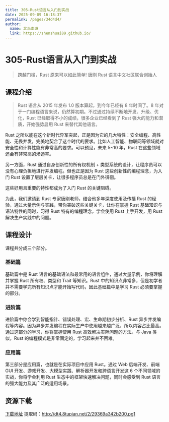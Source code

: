 ```yaml
---
title: 305-Rust语言从入门到实战
date: 2025-09-09 16:18:37
permalink: /pages/34d4d4/
author: 
  name: 北鸟南游
  link: https://shenshuai89.github.io/
---
```


# 305-Rust语言从入门到实战
> 跨越门槛，Rust 原来可以如此简单!
> 唐刚  Rust 语言中文社区联合创始人

## 课程介绍
> Rust 语言从 2015 年发布 1.0 版本算起，到今年已经有 8 年时间了。8 年对于一门编程语言来说，仍然算初期。不过通过持续不断地开发、升级、优化，Rust 已经取得不小的成绩，很多企业已经看到了 Rust 强大的能力和潜质，开始强势启用 Rust 来替代其他语言。

Rust 之所以能在这个新时代异军突起，正是因为它的几大特性：安全编程、高性能、无畏并发，完美地契合了这个时代的要求。比如人工智能、物联网等领域就对安全性和计算性能有非常高的要求。可以预见，未来 5~10 年，Rust 在这些领域还会有非常高的渗透率。

另一方面，Rust 通过自身创新性的所有权机制 + 类型系统的设计，让程序员可以没有心理负担地进行并发编程。但也正是因为 Rust 这些创新性的编程理念，为入门 Rust 设置了层层关卡，让很多程序员总是在门外徘徊。

这些好用且重要的特性都成为了入门 Rust 的关键阻碍。

为此，我们邀请到 Rust 专家唐刚老师，结合他多年深度使用及传播 Rust 的经验，通过大量示例与实践，带你突破这些关键关卡，让你在掌握 Rust 基础知识与语法特性的同时，习得 Rust 特有的编程理念，学会使用 Rust 上手开发，用 Rust 解决生产实践中的问题。

## 课程设计
课程共分成三个部分。

### 基础篇

基础篇中是 Rust 语言的基础语法和最常用的语言组件，通过大量示例，你将理解并掌握 Rust 所有权、类型和 Trait 等知识。Rust 中的知识点非常多，但是初学者并不需要学完所有知识点才能开始写代码，因此基础篇中是学习 Rust 必须要掌握的部分。

### 进阶篇

进阶篇中你会学到智能指针、错误处理、宏、生命期初步分析、Rust 异步并发编程等内容。因为异步并发编程在实际生产中使用越来越广泛，所以内容占比最高。通过这部分的学习，你将掌握使用 Rust 高效解决实际问题的方法。与 Java 类似，Rust 的编程模式是非常固定的，学习起来并不困难。

### 应用篇

第三部分是应用篇，也就是在实际项目中应用 Rust。通过 Web 后端开发、前端 GUI 开发、游戏开发、大模型实践、解析器开发和跨语言开发这 6 个不同领域的实战，你将学会利用 Rust 生态中的框架快速解决问题，同时会感受到 Rust 语言的强大能力及其广泛的适用场景。

## 资源下载
[下载地址](https://pan.baidu.com/s/1QFda2gMBLmEfD-fcsO0KiA) 提取码：http://dt4.8tupian.net/2/29369a342b200.pg1